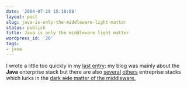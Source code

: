 ```yaml
---
date: '2004-07-29 15:10:08'
layout: post
slug: java-is-only-the-middleware-light-matter
status: publish
title: Java is only the middleware light matter
wordpress_id: '20'
tags:
- java
---
```


I wrote a little too quickly  in my [last entry](http://www.jmesnil.net/weblog/2004/07/with-mysql-objectweb-covers-almost-all.html): my blog was mainly about the **Java** enterprise stack but there are also [several](http://weblog.infoworld.com/udell/2004/04/20.html#a979) [others](http://www.iona.com/blogs/vinoski/archives/000029.html) entreprise stacks which lurks in the [dark <strike>side</strike> matter of the middleware.](http://www.iona.com/hyplan/vinoski/pdfs/IEEE-Dark_Matter_Revisited.pdf)
